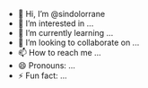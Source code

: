 - 👋 Hi, I’m @sindolorrane
- 👀 I’m interested in ...
- 🌱 I’m currently learning ...
- 💞️ I’m looking to collaborate on ...
- 📫 How to reach me ...
- 😄 Pronouns: ...
- ⚡ Fun fact: ...

<!---
sindolorrane/sindolorrane is a ✨ special ✨ repository because its `README.md` (this file) appears on your GitHub profile.
You can click the Preview link to take a look at your changes.
--->
